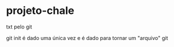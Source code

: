 # projeto-chale

txt pelo git

git init é dado uma única vez e é dado para tornar um "arquivo" git

